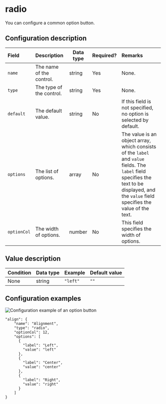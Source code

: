# radio

You can configure a common option button.

## Configuration description

|Field|Description|Data type|Required?|Remarks|
|:----|:----------|---------|:--------|:------|
|`name`|The name of the control.|string|Yes|None.|
|`type`|The type of the control.|string|Yes|None.|
|`default`|The default value.|string|No|If this field is not specified, no option is selected by default.|
|`options`|The list of options.|array|No|The value is an object array, which consists of the `label` and `value` fields. The `label` field specifies the text to be displayed, and the `value` field specifies the value of the text.|
|`optionCol`|The width of options.|number|No|This field specifies the width of options.|

## Value description

|Condition|Data type|Example|Default value|
|---------|---------|-------|-------------|
|None|string|`"left"`|`""`|

## Configuration examples

![Configuration example of an option button](https://static-aliyun-doc.oss-accelerate.aliyuncs.com/assets/img/en-US/7279301161/p92896.png)

```
"align": {
    "name": "Alignment",
    "type": "radio",
    "optionCol": 12,
    "options": [
      {
        "label": "Left",
        "value": "left"
      },
      {
        "label": "Center",
        "value": "center"
      },
      {
        "label": "Right",
        "value": "right"
      }
    ]
}
```

